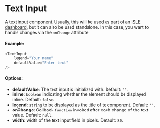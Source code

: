 # Text Input

A text input component. Usually, this will be used as part of an [ISLE dashboard](dashboard.md), but it can also be used standalone. In this case, you want to handle changes via the `onChange` attribute. 

#### Example:

``` js
<TextInput
    legend="Your name"
    defaultValue="Enter text"
/>
```

#### Options:

* __defaultValue__: The text input is initialized with. Default: `''`.
* __inline__: `boolean` indicating whether the element should be displayed inline. Default: `false`.
* __legend__: `string` to be displayed as the title of te component. Default: `''`.
* __onChange__: Callback `function` invoked after each change of the text value. Default: `null`.
* __width__: width of the text input field in pixels. Default: `80`.

